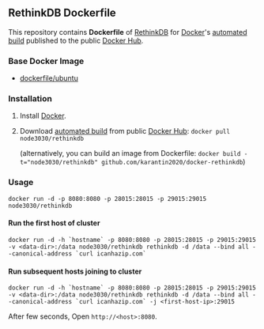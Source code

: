 ## RethinkDB Dockerfile


This repository contains **Dockerfile** of [RethinkDB](http://www.rethinkdb.com/) for [Docker](https://www.docker.com/)'s [automated build](https://hub.docker.com/r/node3030/rethinkdb/) published to the public [Docker Hub](https://hub.docker.com/).


### Base Docker Image

* [dockerfile/ubuntu](http://dockerfile.github.io/#/ubuntu)


### Installation

1. Install [Docker](https://www.docker.com/).

2. Download [automated build](https://hub.docker.com/r/node3030/rethinkdb) from public [Docker Hub](https://hub.docker.com/): `docker pull node3030/rethinkdb`

   (alternatively, you can build an image from Dockerfile: `docker build -t="node3030/rethinkdb" github.com/karantin2020/docker-rethinkdb`)


### Usage

    docker run -d -p 8080:8080 -p 28015:28015 -p 29015:29015 node3030/rethinkdb

#### Run the first host of cluster

    docker run -d -h `hostname` -p 8080:8080 -p 28015:28015 -p 29015:29015 -v <data-dir>:/data node3030/rethinkdb rethinkdb -d /data --bind all --canonical-address `curl icanhazip.com`

#### Run subsequent hosts joining to cluster

    docker run -d -h `hostname` -p 8080:8080 -p 28015:28015 -p 29015:29015 -v <data-dir>:/data node3030/rethinkdb rethinkdb -d /data --bind all --canonical-address `curl icanhazip.com` -j <first-host-ip>:29015

After few seconds, Open `http://<host>:8080`.
